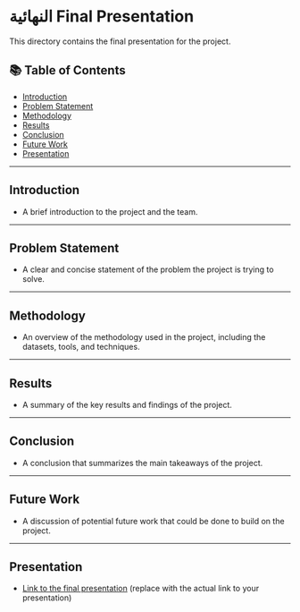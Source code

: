 #  النهائية Final Presentation

This directory contains the final presentation for the project.

## 📚 Table of Contents

*   [Introduction](#introduction)
*   [Problem Statement](#problem-statement)
*   [Methodology](#methodology)
*   [Results](#results)
*   [Conclusion](#conclusion)
*   [Future Work](#future-work)
*   [Presentation](#presentation)

---

## Introduction

*   A brief introduction to the project and the team.

---

## Problem Statement

*   A clear and concise statement of the problem the project is trying to solve.

---

## Methodology

*   An overview of the methodology used in the project, including the datasets, tools, and techniques.

---

## Results

*   A summary of the key results and findings of the project.

---

## Conclusion

*   A conclusion that summarizes the main takeaways of the project.

---

## Future Work

*   A discussion of potential future work that could be done to build on the project.

---

## Presentation

*   [Link to the final presentation](./presentation.pptx) (replace with the actual link to your presentation)